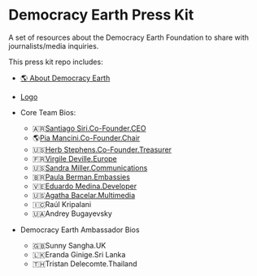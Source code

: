 # Democracy Earth Press Kit
A set of resources about the Democracy Earth Foundation to share with journalists/media inquiries.

This press kit repo includes: 

- [🌎 About Democracy Earth](https://github.com/DemocracyEarth/press-kit/blob/master/About-DEF.md#about-democracy-earth-foundation)
- [Logo](https://github.com/DemocracyEarth/press-kit/blob/master/logo.md)

- Core Team Bios: 
   - 🇦🇷[Santiago Siri.Co-Founder.CEO](https://github.com/DemocracyEarth/press-kit/blob/master/Santi%20Siri.md#santiago-sirifounderceo)
   - 🌎[Pia Mancini.Co-Founder.Chair](https://github.com/DemocracyEarth/press-kit/blob/master/Pia%20Mancini.md#pia-mancinivoice)
   - 🇺🇸[Herb Stephens.Co-Founder.Treasurer](https://github.com/DemocracyEarth/press-kit/blob/master/Herb%20Stephens.md#herb-stephensco-founder)
   - 🇫🇷[Virgile Deville.Europe](https://github.com/DemocracyEarth/press-kit/blob/master/Virgile%20Deville.md#virgile-devilledeveloper) 
   - 🇺🇸[Sandra Miller.Communications](https://github.com/DemocracyEarth/press-kit/blob/master/Sandra%20Miller.md#sandra-millercommunications)
   - 🇧🇷[Paula Berman.Embassies](https://github.com/DemocracyEarth/press-kit/blob/master/Paula%20Berman.md#paula-bermanembassies)
   - 🇻🇪[Eduardo Medina.Developer](https://github.com/DemocracyEarth/press-kit/blob/master/Eduardo%20Medina.md#eduardo-medinadeveloper)
   - 🇺🇸[Agatha Bacelar.Multimedia](https://github.com/DemocracyEarth/press-kit/blob/master/Agatha%20Bacelar.md#agatha-bacelarmultimedia)
   - 🇮🇨Raúl Kripalani
   - 🇺🇦Andrey Bugayevsky
  
- Democracy Earth Ambassador Bios
   - 🇬🇧Sunny Sangha.UK
   - 🇱🇰Eranda Ginige.Sri Lanka
   - 🇹🇭Tristan Delecomte.Thailand
   
   
   
   
   
